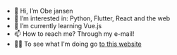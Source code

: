 - 👋 Hi, I’m Obe jansen
- 👀 I’m interested in: Python, Flutter, React and the web
- 🌱 I’m currently learning Vue.js
- 📫 How to reach me? Through my e-mail!
- 👨‍💻 To see what I'm doing go [to this website](https://obejansen.nl/)

<!---
Ojansen/Ojansen is a ✨ special ✨ repository because its `README.md` (this file) appears on your GitHub profile.
You can click the Preview link to take a look at your changes.
--->
